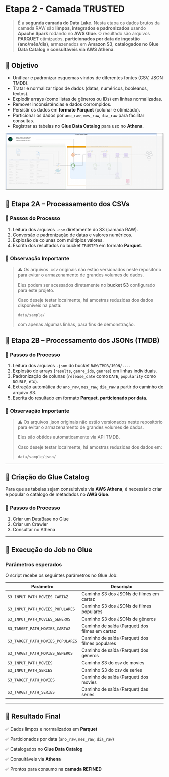 # Etapa 2 - Camada TRUSTED

> É a **segunda camada do Data Lake.** Nesta etapa os dados brutos da camada RAW são **limpos, integrados e padronizados** usando **Apache Spark** rodando no **AWS Glue**. 
O resultado são arquivos **PARQUET** otimizados, **particionados por data de ingestão (ano/mês/dia)**, armazenados em **Amazon S3**, **catalogados no Glue Data Catalog** e **consultáveis via AWS Athena**.
> 

## 🔹 **Objetivo**

- Unificar e padronizar esquemas vindos de diferentes fontes (CSV, JSON TMDB).
- Tratar e normalizar tipos de dados (datas, numéricos, booleanos, textos).
- Explodir arrays (como listas de gêneros ou IDs) em linhas normalizadas.
- Remover inconsistências e dados corrompidos.
- Persistir os dados em **formato Parquet** (colunar e otimizado).
- Particionar os dados por `ano_raw`, `mes_raw`, `dia_raw` para facilitar consultas.
- Registrar as tabelas no **Glue Data Catalog** para uso no **Athena**.

![image.png](../assets/image%203.png)

## 🔹 Etapa 2A – Processamento dos CSVs

### 🧩 Passos do Processo

1. Leitura dos arquivos `.csv` diretamente do S3 (camada RAW).
2. Conversão e padronização de datas e valores numéricos.
3. Explosão de colunas com múltiplos valores.
4. Escrita dos resultados no bucket `TRUSTED` em formato **Parquet**.

### 📝 **Observação Importante**

> ⚠️ Os arquivos .csv originais não estão versionados neste repositório para evitar o armazenamento de grandes volumes de dados.
> 
> 
> Eles podem ser acessados diretamente no **bucket S3** configurado para este projeto.
> 
> Caso deseje testar localmente, há amostras reduzidas dos dados disponíveis na pasta:
> 
> ```
> data/sample/
> ```
> 
> com apenas algumas linhas, para fins de demonstração.
> 

## 🔹 Etapa 2B – Processamento dos JSONs (TMDB)

### 🧩 Passos do Processo

1. Leitura dos arquivos `.json` do bucket `RAW/TMDB/JSON/...`.
2. Explosão de arrays (`results`, `genre_ids`, `genres`) em linhas individuais.
3. Padronização de colunas (`release_date` como `DATE`, `popularity` como `DOUBLE`, etc).
4. Extração automática de `ano_raw`, `mes_raw`, `dia_raw` a partir do caminho do arquivo S3.
5. Escrita do resultado em formato **Parquet**, **particionado por data**.

### 📝 **Observação Importante**

> ⚠️ Os arquivos .json originais não estão versionados neste repositório para evitar o armazenamento de grandes volumes de dados.
> 
> 
> Eles são obtidos automaticamente via API TMDB.
> 
> Caso deseje testar localmente, há amostras reduzidas dos dados em:
> 
> ```bash
> data/sample/json/
> 
> ```
> 

---

## 🧩 **Criação do Glue Catalog**

Para que as tabelas sejam consultáveis via **AWS Athena**, é necessário criar e popular o catálogo de metadados no **AWS Glue**.

### 🧩 Passos do Processo

1. Criar um DataBase no Glue
2. Criar um Crawler
3. Consultar no Athena

---

## 🧾 **Execução do Job no Glue**

### Parâmetros esperados

O script recebe os seguintes parâmetros no Glue Job:

| Parâmetro | Descrição |
| --- | --- |
| `S3_INPUT_PATH_MOVIES_CARTAZ` | Caminho S3 dos JSONs de filmes em cartaz |
| `S3_INPUT_PATH_MOVIES_POPULARES` | Caminho S3 dos JSONs de filmes populares |
| `S3_INPUT_PATH_MOVIES_GENEROS` | Caminho S3 dos JSONs de gêneros |
| `S3_TARGET_PATH_MOVIES_CARTAZ` | Caminho de saída (Parquet) dos filmes em cartaz |
| `S3_TARGET_PATH_MOVIES_POPULARES` | Caminho de saída (Parquet) dos filmes populares |
| `S3_TARGET_PATH_MOVIES_GENEROS` | Caminho de saída (Parquet) dos gêneros |
| `S3_INPUT_PATH_MOVIES` | Caminho S3 do csv de movies |
| `S3_INPUT_PATH_SERIES` | Caminho S3 do csv de series |
| `S3_TARGET_PATH_MOVIES` | Caminho de saída (Parquet) dos movies |
| `S3_TARGET_PATH_SERIES` | Caminho de saída (Parquet) das series |

---

## 🧹 **Resultado Final**

✅ Dados limpos e normalizados em **Parquet**

✅ Particionados por data (`ano_raw`, `mes_raw`, `dia_raw`)

✅ Catalogados no **Glue Data Catalog**

✅ Consultáveis via **Athena**

✅ Prontos para consumo na **camada REFINED**